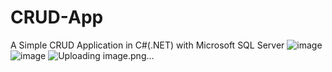 # CRUD-App
A Simple CRUD Application in C#(.NET) with Microsoft SQL Server
![image](https://github.com/user-attachments/assets/5f4bbc4e-ff0b-42ee-b2f6-38f068837937)
![image](https://github.com/user-attachments/assets/b1c99aa6-d67f-40e0-b64b-3ab52129b85b)
![Uploading image.png…]()

